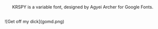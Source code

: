 <p align="center">KRSPY is a variable font, designed by Agyei Archer for Google Fonts.</p>
<br/>
![Get off my dick](gomd.png)
